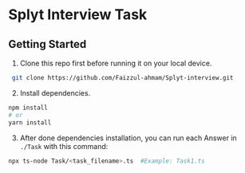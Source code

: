 # Splyt Interview Task

## Getting Started
1) Clone this repo first before running it on your local device.
  ```bash
   git clone https://github.com/Faizzul-ahmam/Splyt-interview.git
   ```
2) Install dependencies.
```bash
npm install
# or
yarn install
```

3) After done dependencies installation, you can run each Answer in `./Task` with this command:
   
```bash
npx ts-node Task/<task_filename>.ts  #Example: Task1.ts
```

